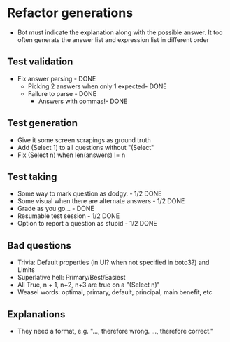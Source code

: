 # Refactor generations
- Bot must indicate the explanation along with the possible answer. It too often generats the answer list and expression list in different order

## Test validation
- Fix answer parsing - DONE
  - Picking 2 answers when only 1 expected- DONE
  - Failure to parse - DONE
    - Answers with commas!- DONE

## Test generation
- Give it some screen scrapings as ground truth
- Add (Select 1) to all questions without "(Select"
- Fix (Select n) when len(answers) != n

## Test taking
- Some way to mark question as dodgy. - 1/2 DONE
- Some visual when there are alternate answers - 1/2 DONE
- Grade as you go... - DONE
- Resumable test session - 1/2 DONE
- Option to report a question as stupid - 1/2 DONE

## Bad questions
- Trivia: Default properties (in UI? when not specified in boto3?) and Limits 
- Superlative hell: Primary/Best/Easiest
- All True, n + 1, n+2, n+3 are true on a "(Select n)" 
- Weasel words: optimal, primary, default, principal, main benefit, etc

## Explanations
- They need a format, e.g. "..., therefore wrong. ..., therefore correct."